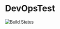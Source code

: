 # DevOpsTest
[![Build Status](https://dev.azure.com/dnguyen0706/DevOpsTest/_apis/build/status/DNguyenTheLab.DevOpsTest?branchName=main)](https://dev.azure.com/dnguyen0706/DevOpsTest/_build/latest?definitionId=1&branchName=main)
